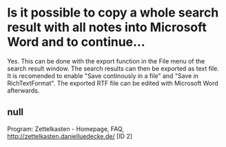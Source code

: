 # Is it possible to copy a whole search result with all notes into Microsoft Word and to continue...

Yes. This can be done with the export function in the File menu of the search result window. The search results can then be exported as text file. It is recomended to enable "Save continously in a file" and "Save in RichTextFormat". The exported RTF file can be edited with Microsoft Word afterwards.

## null

Program: Zettelkasten - Homepage, FAQ, http://zettelkasten.danielluedecke.de/ [ID 2]

